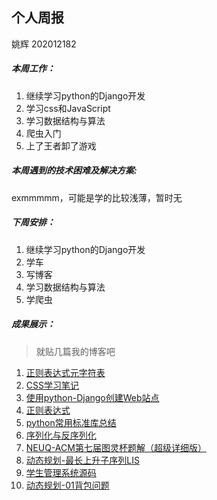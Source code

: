 ## 个人周报
姚辉 202012182

##### 本周工作：
1. 继续学习python的Django开发
2. 学习css和JavaScript
3. 学习数据结构与算法
4. 爬虫入门
5. 上了王者卸了游戏

##### 本周遇到的技术困难及解决方案:
exmmmmm，可能是学的比较浅薄，暂时无

##### 下周安排：
1. 继续学习python的Django开发
2. 学车
3. 写博客
4. 学习数据结构与算法
5. 学爬虫

##### 成果展示：
>就贴几篇我的博客吧
1. [正则表达式元字符表](https://blog.csdn.net/qq_50216270/article/details/113110274)
2. [CSS学习笔记](https://blog.csdn.net/qq_50216270/article/details/113092141)
3. [使用python-Django创建Web站点](https://blog.csdn.net/qq_50216270/article/details/113084325)
4. [正则表达式](https://blog.csdn.net/qq_50216270/article/details/113001365)
5. [python常用标准库总结](https://blog.csdn.net/qq_50216270/article/details/112985706)
6. [序列化与反序列化](https://blog.csdn.net/qq_50216270/article/details/112985808)
7. [NEUQ-ACM第七届图灵杯题解（超级详细版）](https://blog.csdn.net/qq_50216270/article/details/112948741)
8. [动态规划-最长上升子序列LIS](https://blog.csdn.net/qq_50216270/article/details/112933050)
9. [学生管理系统源码](https://blog.csdn.net/qq_50216270/article/details/112914099)
10. [动态规划-01背包问题](https://blog.csdn.net/qq_50216270/article/details/112846238)